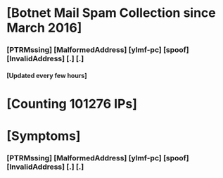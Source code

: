 # [Botnet Mail Spam Collection since March 2016]
### [PTRMssing] [MalformedAddress] [ylmf-pc] [spoof] [InvalidAddress] [.] [.]
#### [Updated every few hours]

# [Counting 101276 IPs]

# [Symptoms] 
###   [PTRMssing] [MalformedAddress] [ylmf-pc] [spoof] [InvalidAddress] [.] [.]
